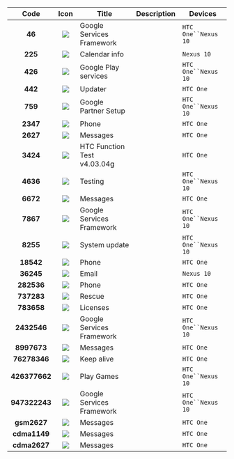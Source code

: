 Code|Icon|Title|Description|Devices
:---:|:---:|---|---|---
**46**|![](https://raw.github.com/SimonMarquis/Android-SecretCodes/master/Database/Icons/46.png "")|Google Services Framework||`HTC One``Nexus 10`|
**225**|![](https://raw.github.com/SimonMarquis/Android-SecretCodes/master/Database/Icons/225.png "")|Calendar info||`Nexus 10` |
**426**|![](https://raw.github.com/SimonMarquis/Android-SecretCodes/master/Database/Icons/426.png "")|Google Play services||`HTC One``Nexus 10`|
**442**|![](https://raw.github.com/SimonMarquis/Android-SecretCodes/master/Database/Icons/442.png "")|Updater||`HTC One`|
**759**|![](https://raw.github.com/SimonMarquis/Android-SecretCodes/master/Database/Icons/759.png "")|Google Partner Setup||`HTC One``Nexus 10`|
**2347**|![](https://raw.github.com/SimonMarquis/Android-SecretCodes/master/Database/Icons/2347.png "")|Phone||`HTC One`|
**2627**|![](https://raw.github.com/SimonMarquis/Android-SecretCodes/master/Database/Icons/2627.png "")|Messages||`HTC One`|
**3424**|![](https://raw.github.com/SimonMarquis/Android-SecretCodes/master/Database/Icons/3424.png "")|HTC Function Test v4.03.04g||`HTC One`|
**4636**|![](https://raw.github.com/SimonMarquis/Android-SecretCodes/master/Database/Icons/4636.png "")|Testing||`HTC One``Nexus 10`|
**6672**|![](https://raw.github.com/SimonMarquis/Android-SecretCodes/master/Database/Icons/6672.png "")|Messages||`HTC One`|
**7867**|![](https://raw.github.com/SimonMarquis/Android-SecretCodes/master/Database/Icons/7867.png "")|Google Services Framework||`HTC One``Nexus 10`|
**8255**|![](https://raw.github.com/SimonMarquis/Android-SecretCodes/master/Database/Icons/8255.png "")|System update||`HTC One``Nexus 10`|
**18542**|![](https://raw.github.com/SimonMarquis/Android-SecretCodes/master/Database/Icons/18542.png "")|Phone||`HTC One`|
**36245**|![](https://raw.github.com/SimonMarquis/Android-SecretCodes/master/Database/Icons/36245.png "")|Email||`Nexus 10`|
**282536**|![](https://raw.github.com/SimonMarquis/Android-SecretCodes/master/Database/Icons/282536.png "")|Phone||`HTC One`|
**737283**|![](https://raw.github.com/SimonMarquis/Android-SecretCodes/master/Database/Icons/737283.png "")|Rescue||`HTC One`|
**783658**|![](https://raw.github.com/SimonMarquis/Android-SecretCodes/master/Database/Icons/783658.png "")|Licenses||`HTC One`|
**2432546**|![](https://raw.github.com/SimonMarquis/Android-SecretCodes/master/Database/Icons/2432546.png "")|Google Services Framework||`HTC One``Nexus 10`|
**8997673**|![](https://raw.github.com/SimonMarquis/Android-SecretCodes/master/Database/Icons/8997673.png "")|Messages||`HTC One`|
**76278346**|![](https://raw.github.com/SimonMarquis/Android-SecretCodes/master/Database/Icons/76278346.png "")|Keep alive||`HTC One`|
**426377662**|![](https://raw.github.com/SimonMarquis/Android-SecretCodes/master/Database/Icons/426377662.png "")|Play Games||`HTC One``Nexus 10`|
**947322243**|![](https://raw.github.com/SimonMarquis/Android-SecretCodes/master/Database/Icons/947322243.png "")|Google Services Framework||`HTC One``Nexus 10`|
**gsm2627**|![](https://raw.github.com/SimonMarquis/Android-SecretCodes/master/Database/Icons/gsm2627.png "")|Messages||`HTC One`|
**cdma1149**|![](https://raw.github.com/SimonMarquis/Android-SecretCodes/master/Database/Icons/cdma1149.png "")|Messages||`HTC One`|
**cdma2627**|![](https://raw.github.com/SimonMarquis/Android-SecretCodes/master/Database/Icons/cdma2627.png "")|Messages||`HTC One`|
